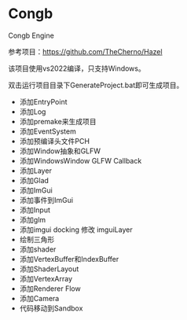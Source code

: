 # Congb
Congb Engine

参考项目：https://github.com/TheCherno/Hazel

该项目使用vs2022编译，只支持Windows。

双击运行项目目录下GenerateProject.bat即可生成项目。

- 添加EntryPoint
- 添加Log
- 添加premake来生成项目
- 添加EventSystem
- 添加预编译头文件PCH
- 添加Window抽象和GLFW
- 添加WindowsWindow GLFW Callback
- 添加Layer
- 添加Glad
- 添加ImGui
- 添加事件到ImGui
- 添加Input
- 添加glm
- 添加imgui docking 修改 imguiLayer
- 绘制三角形
- 添加shader
- 添加VertexBuffer和IndexBuffer
- 添加ShaderLayout
- 添加VertexArray
- 添加Renderer Flow
- 添加Camera
- 代码移动到Sandbox
